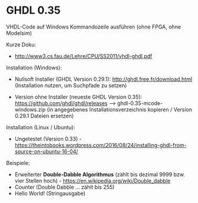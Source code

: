 # GHDL 0.35
VHDL-Code auf Windows Kommandozeile ausführen (ohne FPGA, ohne Modelsim)

Kurze Doku: 
* http://www3.cs.fau.de/Lehre/CPU/SS2011/vhdl-ghdl.pdf

Installation (Windows):
* Nullsoft Installer (GHDL Version 0.29.1): http://ghdl.free.fr/download.html (Installation nutzen, um Suchpfade zu setzen)
<!-- * Version ohne Installer (GHDL Version 0.33): https://sourceforge.net/projects/ghdl-updates/files/Builds/ghdl-0.33/ (ghdl.exe verwenden/tauschen - getestet (!)) -->
* Version ohne Installer (neueste GHDL Version 0.35): https://github.com/ghdl/ghdl/releases --> ghdl-0.35-mcode-windows.zip (in angegebenes Installationsverzeichnis kopieren / Version 0.29.1 Dateien ersetzen)

Installation (Linux / Ubuntu):
* Ungetestet (Version 0.33) - https://theintobooks.wordpress.com/2016/08/24/installing-ghdl-from-source-on-ubuntu-16-04/

Beispiele: 
* Erweiterter **Double-Dabble Algorithmus** (zählt bis dezimal 9999 bzw. vier Stellen hoch) - https://en.wikipedia.org/wiki/Double_dabble
* Counter (Double Dabble ... zählt bis 255)
* Hello World! (Stringausgabe)

<!-- GTK-Wave "Logikpegel-Veranschaulichung" (ungetestet):
* http://pld.ttu.ee/~vadim/itk_bak/lab_1/quickstart.html
* http://ghdl.free.fr/site/pmwiki.php?n=Main.WaveViewer
* https://lauri.xn--vsandi-pxa.com/hdl/gtkwave.html
![alt text](https://airtower.files.wordpress.com/2010/11/gtkwave-fulladd.png "GTK-Wave") -->
